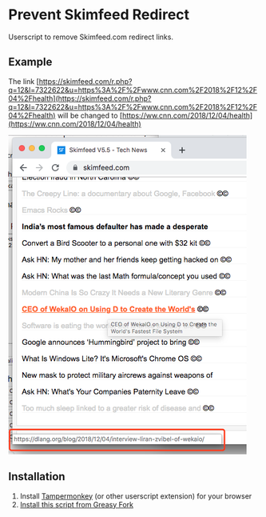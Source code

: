 # Prevent Skimfeed Redirect

Userscript to remove Skimfeed.com redirect links. 

## Example

The link [https://skimfeed.com/r.php?q=12&l=7322622&u=https%3A%2F%2Fwww.cnn.com%2F2018%2F12%2F04%2Fhealth](https://skimfeed.com/r.php?q=12&l=7322622&u=https%3A%2F%2Fwww.cnn.com%2F2018%2F12%2F04%2Fhealth) will be changed to [https://ww.cnn.com/2018/12/04/health](https://ww.cnn.com/2018/12/04/health)

![Screenshot of removed Skimfeed redirect link](doc/media/prevent-skimfeed-redirect.png)

## Installation

1. Install [Tampermonkey](https://tampermonkey.net/) (or other userscript extension) for your browser
2. [Install this script from Greasy Fork](https://greasyfork.org/en/scripts/375211-prevent-skimfeed-redirect)
